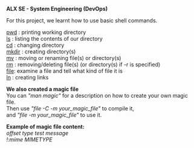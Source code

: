 <b>ALX SE - System Engineering (DevOps)</b>  
  
For this project, we learnt how to use basic shell commands.  
  
<ins>pwd</ins> : printing working directory  
<ins>ls</ins> : listing the contents of our directory  
<ins>cd</ins> : changing directory  
<ins>mkdir</ins> : creating directory(s)  
<ins>mv</ins> : moving or renaming file(s) or directory(s)  
<ins>rm</ins> : removing/deleting file(s) (or directory(s) if -r is specified)  
<ins>file</ins>: examine a file and tell what kind of file it is  
<ins>ln</ins> : creating links  
  
<b>We also created a magic file</b>  
You can <i>"man magic"</i> for a description on how to create your own magic file.  
Then use <i>"file -C -m your_magic_file"</i> to compile it,  
and <i>"file -m your_magic_file"</i> to use it.  
  
<strong>Example of magic file content:</strong>  
<i>offset type test message</i>  
<i>!:mime MIMETYPE</i>  
